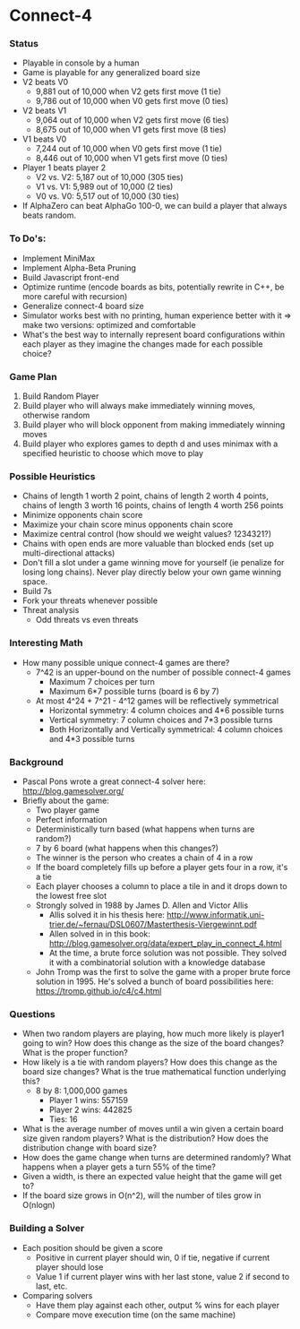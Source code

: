 # Connect-4

### Status
* Playable in console by a human
* Game is playable for any generalized board size
* V2 beats V0
  * 9,881 out of 10,000 when V2 gets first move (1 tie)
  * 9,786 out of 10,000 when V0 gets first move (0 ties)
* V2 beats V1
  * 9,064 out of 10,000 when V2 gets first move (6 ties)
  * 8,675 out of 10,000 when V1 gets first move (8 ties)
* V1 beats V0
  * 7,244 out of 10,000 when V0 gets first move (1 tie)
  * 8,446 out of 10,000 when V1 gets first move (0 ties)
* Player 1 beats player 2
  * V2 vs. V2: 5,187 out of 10,000 (305 ties)
  * V1 vs. V1: 5,989 out of 10,000 (2 ties)
  * V0 vs. V0: 5,517 out of 10,000 (30 ties)
* If AlphaZero can beat AlphaGo 100-0, we can build a player that always beats random.

### To Do's:
* Implement MiniMax
* Implement Alpha-Beta Pruning
* Build Javascript front-end
* Optimize runtime (encode boards as bits, potentially rewrite in C++, be more careful with recursion)
* Generalize connect-4 board size
* Simulator works best with no printing, human experience better with it => make two versions: optimized and comfortable
* What's the best way to internally represent board configurations within each player as they imagine the changes made for each possible choice?

### Game Plan
1. Build Random Player
2. Build player who will always make immediately winning moves, otherwise random
3. Build player who will block opponent from making immediately winning moves
4. Build player who explores games to depth d and uses minimax with a specified heuristic to choose which move to play

### Possible Heuristics
* Chains of length 1 worth 2 point, chains of length 2 worth 4 points, chains of length 3 worth 16 points, chains of length 4 worth 256 points
* Minimize opponents chain score
* Maximize your chain score minus opponents chain score
* Maximize central control (how should we weight values? 1234321?)
* Chains with open ends are more valuable than blocked ends (set up multi-directional attacks)
* Don't fill a slot under a game winning move for yourself (ie penalize for losing long chains). Never play directly below your own game winning space.
* Build 7s
* Fork your threats whenever possible
* Threat analysis
  * Odd threats vs even threats

### Interesting Math
* How many possible unique connect-4 games are there?
  * 7^42 is an upper-bound on the number of possible connect-4 games
    * Maximum 7 choices per turn
    * Maximum 6*7 possible turns (board is 6 by 7)
  * At most 4^24 + 7^21 - 4^12 games will be reflectively symmetrical
    * Horizontal symmetry: 4 column choices and 4*6 possible turns
    * Vertical symmetry: 7 column choices and 7*3 possible turns
    * Both Horizontally and Vertically symmetrical: 4 column choices and 4*3 possible turns

### Background
* Pascal Pons wrote a great connect-4 solver here: http://blog.gamesolver.org/
* Briefly about the game:
  * Two player game
  * Perfect information
  * Deterministically turn based (what happens when turns are random?)
  * 7 by 6 board (what happens when this changes?)
  * The winner is the person who creates a chain of 4 in a row
  * If the board completely fills up before a player gets four in a row, it's a tie
  * Each player chooses a column to place a tile in and it drops down to the lowest free slot
  * Strongly solved in 1988 by James D. Allen and Victor Allis
    * Allis solved it in his thesis here: http://www.informatik.uni-trier.de/~fernau/DSL0607/Masterthesis-Viergewinnt.pdf
    * Allen solved in in this book: http://blog.gamesolver.org/data/expert_play_in_connect_4.html
    * At the time, a brute force solution was not possible. They solved it with a combinatorial solution with a knowledge database
  * John Tromp was the first to solve the game with a proper brute force solution in 1995. He's solved a bunch of board possibilities here: https://tromp.github.io/c4/c4.html

### Questions
* When two random players are playing, how much more likely is player1 going to win? How does this change as the size of the board changes? What is the proper function?
* How likely is a tie with random players? How does this change as the board size changes? What is the true mathematical function underlying this?
  * 8 by 8: 1,000,000 games
    * Player 1 wins: 557159
    * Player 2 wins: 442825
    * Ties: 16
* What is the average number of moves until a win given a certain board size given random players? What is the distribution? How does the distribution change with board size?
* How does the game change when turns are determined randomly? What happens when a player gets a turn 55% of the time?
* Given a width, is there an expected value height that the game will get to?
* If the board size grows in O(n^2), will the number of tiles grow in O(nlogn)

### Building a Solver
* Each position should be given a score
  * Positive in current player should win, 0 if tie, negative if current player should lose
  * Value 1 if current player wins with her last stone, value 2 if second to last, etc.
* Comparing solvers
  * Have them play against each other, output % wins for each player
  * Compare move execution time (on the same machine)
